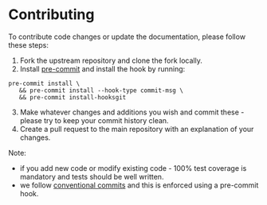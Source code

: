 # Contributing

To contribute code changes or update the documentation, please follow these steps:

1. Fork the upstream repository and clone the fork locally.
2. Install [pre-commit](https://pre-commit.com/) and install the hook by running:

```shell
pre-commit install \
   && pre-commit install --hook-type commit-msg \
   && pre-commit install-hooksgit
```

3. Make whatever changes and additions you wish and commit these - please try to keep your commit history clean.
4. Create a pull request to the main repository with an explanation of your changes.

Note:

- if you add new code or modify existing code - 100% test coverage is mandatory and tests should be well written.
- we follow [conventional commits](https://www.conventionalcommits.org/en/v1.0.0/) and this is enforced using a pre-commit hook.

